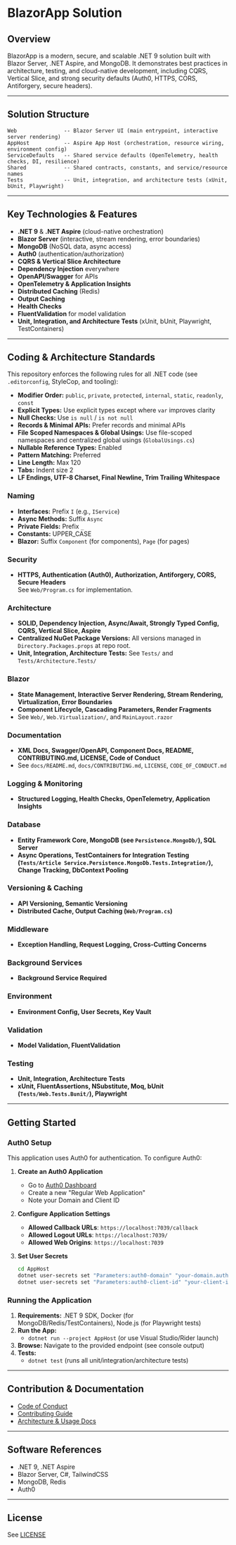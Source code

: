 # BlazorApp Solution

## Overview

BlazorApp is a modern, secure, and scalable .NET 9 solution built with Blazor Server, .NET Aspire, and MongoDB. It demonstrates best practices in architecture, testing, and cloud-native development, including CQRS, Vertical Slice, and strong security defaults (Auth0, HTTPS, CORS, Antiforgery, secure headers).

---

## Solution Structure

```
Web               -- Blazor Server UI (main entrypoint, interactive server rendering)
AppHost           -- Aspire App Host (orchestration, resource wiring, environment config)
ServiceDefaults   -- Shared service defaults (OpenTelemetry, health checks, DI, resilience)
Shared            -- Shared contracts, constants, and service/resource names
Tests             -- Unit, integration, and architecture tests (xUnit, bUnit, Playwright)
```

---

## Key Technologies & Features

- **.NET 9** & **.NET Aspire** (cloud-native orchestration)
- **Blazor Server** (interactive, stream rendering, error boundaries)
- **MongoDB** (NoSQL data, async access)
- **Auth0** (authentication/authorization)
- **CQRS & Vertical Slice Architecture**
- **Dependency Injection** everywhere
- **OpenAPI/Swagger** for APIs
- **OpenTelemetry & Application Insights**
- **Distributed Caching** (Redis)
- **Output Caching**
- **Health Checks**
- **FluentValidation** for model validation
- **Unit, Integration, and Architecture Tests** (xUnit, bUnit, Playwright, TestContainers)

---

## Coding & Architecture Standards

This repository enforces the following rules for all .NET code (see `.editorconfig`, StyleCop, and tooling):

- **Modifier Order:** `public`, `private`, `protected`, `internal`, `static`, `readonly`, `const`
- **Explicit Types:** Use explicit types except where `var` improves clarity
- **Null Checks:** Use `is null` / `is not null`
- **Records & Minimal APIs:** Prefer records and minimal APIs
- **File Scoped Namespaces & Global Usings:** Use file-scoped namespaces and centralized global usings (`GlobalUsings.cs`)
- **Nullable Reference Types:** Enabled
- **Pattern Matching:** Preferred
- **Line Length:** Max 120
- **Tabs:** Indent size 2
- **LF Endings, UTF-8 Charset, Final Newline, Trim Trailing Whitespace**

### Naming

- **Interfaces:** Prefix `I` (e.g., `IService`)
- **Async Methods:** Suffix `Async`
- **Private Fields:** Prefix `_`
- **Constants:** UPPER_CASE
- **Blazor:** Suffix `Component` (for components), `Page` (for pages)

### Security

- **HTTPS, Authentication (Auth0), Authorization, Antiforgery, CORS, Secure Headers**  
  See `Web/Program.cs` for implementation.

### Architecture

- **SOLID, Dependency Injection, Async/Await, Strongly Typed Config, CQRS, Vertical Slice, Aspire**
- **Centralized NuGet Package Versions:** All versions managed in `Directory.Packages.props` at repo root.
- **Unit, Integration, Architecture Tests:** See `Tests/` and `Tests/Architecture.Tests/`

### Blazor

- **State Management, Interactive Server Rendering, Stream Rendering, Virtualization, Error Boundaries**
- **Component Lifecycle, Cascading Parameters, Render Fragments**
- See `Web/`, `Web.Virtualization/`, and `MainLayout.razor`

### Documentation

- **XML Docs, Swagger/OpenAPI, Component Docs, README, CONTRIBUTING.md, LICENSE, Code of Conduct**
- See `docs/README.md`, `docs/CONTRIBUTING.md`, `LICENSE`, `CODE_OF_CONDUCT.md`

### Logging & Monitoring

- **Structured Logging, Health Checks, OpenTelemetry, Application Insights**

### Database

- **Entity Framework Core, MongoDB (see `Persistence.MongoDb/`), SQL Server**
- **Async Operations, TestContainers for Integration Testing (`Tests/Article Service.Persistence.MongoDb.Tests.Integration/`), Change Tracking, DbContext Pooling**

### Versioning & Caching

- **API Versioning, Semantic Versioning**
- **Distributed Cache, Output Caching (`Web/Program.cs`)**

### Middleware

- **Exception Handling, Request Logging, Cross-Cutting Concerns**

### Background Services

- **Background Service Required**

### Environment

- **Environment Config, User Secrets, Key Vault**

### Validation

- **Model Validation, FluentValidation**

### Testing

- **Unit, Integration, Architecture Tests**
- **xUnit, FluentAssertions, NSubstitute, Moq, bUnit (`Tests/Web.Tests.Bunit/`), Playwright**

---

## Getting Started

### Auth0 Setup

This application uses Auth0 for authentication. To configure Auth0:

1. **Create an Auth0 Application**
   - Go to [Auth0 Dashboard](https://manage.auth0.com/)
   - Create a new "Regular Web Application"
   - Note your Domain and Client ID

2. **Configure Application Settings**
   - **Allowed Callback URLs**: `https://localhost:7039/callback`
   - **Allowed Logout URLs**: `https://localhost:7039/`
   - **Allowed Web Origins**: `https://localhost:7039`

3. **Set User Secrets**
   ```bash
   cd AppHost
   dotnet user-secrets set "Parameters:auth0-domain" "your-domain.auth0.com"
   dotnet user-secrets set "Parameters:auth0-client-id" "your-client-id"
   ```

### Running the Application

1. **Requirements:** .NET 9 SDK, Docker (for MongoDB/Redis/TestContainers), Node.js (for Playwright tests)
2. **Run the App:**
   - `dotnet run --project AppHost` (or use Visual Studio/Rider launch)
3. **Browse:** Navigate to the provided endpoint (see console output)
4. **Tests:**
   - `dotnet test` (runs all unit/integration/architecture tests)

---

## Contribution & Documentation

- [Code of Conduct](./docs/CODE_OF_CONDUCT.md)
- [Contributing Guide](./docs/CONTRIBUTING.md)
- [Architecture & Usage Docs](./README.md)

---

## Software References

- .NET 9, .NET Aspire
- Blazor Server, C#, TailwindCSS
- MongoDB, Redis
- Auth0

---

## License

See [LICENSE](./LICENSE.txt)